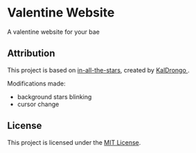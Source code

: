 # Valentine Website

A valentine website for your bae

## Attribution

This project is based on [in-all-the-stars](https://github.com/KalDrongo/in-all-the-stars), created by [KalDrongo
](https://github.com/KalDrongo). 

Modifications made:

- background stars blinking
- cursor change

## License

This project is licensed under the [MIT License](LICENSE).

